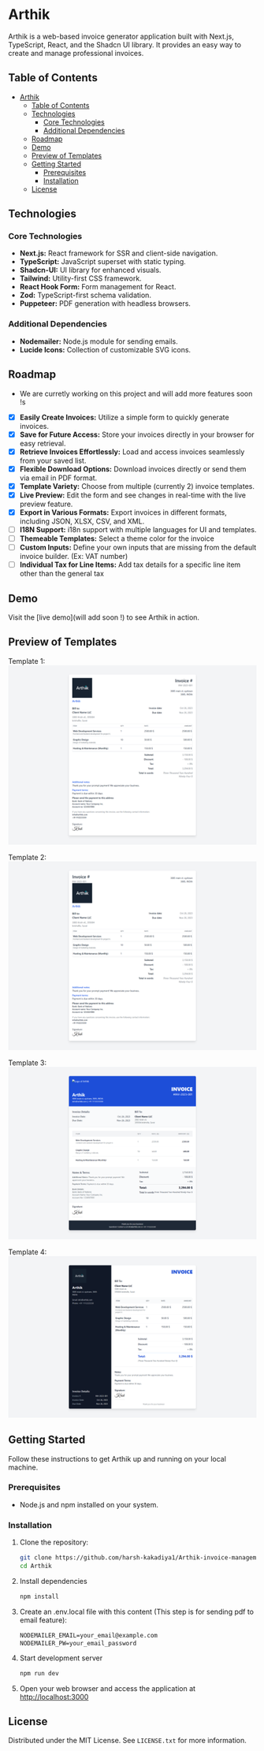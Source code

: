 # Arthik

Arthik is a web-based invoice generator application built with Next.js, TypeScript, React, and the Shadcn UI library. It provides an easy way to create and manage professional invoices.

## Table of Contents

- [Arthik](#arthik)
  - [Table of Contents](#table-of-contents)
  - [Technologies](#technologies)
    - [Core Technologies](#core-technologies)
    - [Additional Dependencies](#additional-dependencies)
  - [Roadmap](#roadmap)
  - [Demo](#demo)
  - [Preview of Templates](#preview-of-templates)
  - [Getting Started](#getting-started)
    - [Prerequisites](#prerequisites)
    - [Installation](#installation)
  - [License](#license)


## Technologies

### Core Technologies

- **Next.js:** React framework for SSR and client-side navigation.
- **TypeScript:** JavaScript superset with static typing.
- **Shadcn-UI:** UI library for enhanced visuals.
- **Tailwind:** Utility-first CSS framework.
- **React Hook Form:** Form management for React.
- **Zod:** TypeScript-first schema validation.
- **Puppeteer:** PDF generation with headless browsers.

### Additional Dependencies

- **Nodemailer:** Node.js module for sending emails.
- **Lucide Icons:** Collection of customizable SVG icons.

## Roadmap

- We are curretly working on this project and will add more features soon !s

- [x] **Easily Create Invoices:** Utilize a simple form to quickly generate invoices.
- [x] **Save for Future Access:** Store your invoices directly in your browser for easy retrieval.
- [x] **Retrieve Invoices Effortlessly:** Load and access invoices seamlessly from your saved list.
- [x] **Flexible Download Options:** Download invoices directly or send them via email in PDF format.
- [x] **Template Variety:** Choose from multiple (currently 2) invoice templates.
- [x] **Live Preview:** Edit the form and see changes in real-time with the live preview feature.
- [x] **Export in Various Formats:** Export invoices in different formats, including JSON, XLSX, CSV, and XML.
- [ ] **I18N Support:** i18n support with multiple languages for UI and templates.
- [ ] **Themeable Templates:** Select a theme color for the invoice
- [ ] **Custom Inputs:** Define your own inputs that are missing from the default invoice builder. (Ex: VAT number)
- [ ] **Individual Tax for Line Items:** Add tax details for a specific line item other than the general tax

## Demo

Visit the [live demo](will add soon !) to see Arthik in action.

## Preview of Templates

Template 1:
![Template 1](./Invoice_test_images/Invoice-temp1.png)

Template 2:
![Template 2](./Invoice_test_images/Invoice-temp2.png)

Template 3:
![Template 3](./Invoice_test_images/Invoice-temp3.png)

Template 4:
![Template 4](./Invoice_test_images/Invoice-temp4.png)

## Getting Started

Follow these instructions to get Arthik up and running on your local machine.

### Prerequisites

- Node.js and npm installed on your system.

### Installation

1. Clone the repository:

   ```bash
   git clone https://github.com/harsh-kakadiya1/Arthik-invoice-management.git
   cd Arthik
   ```
2. Install dependencies
   
   ```bash
   npm install
   ```
3. Create an .env.local file with this content (This step is for sending pdf to email feature):
   ```env
   NODEMAILER_EMAIL=your_email@example.com
   NODEMAILER_PW=your_email_password
   ```
4. Start development server

    ```bash
    npm run dev
    ```
5. Open your web browser and access the application at [http://localhost:3000](http://localhost:3000)
<!-- LICENSE -->
## License

Distributed under the MIT License. See `LICENSE.txt` for more information.
